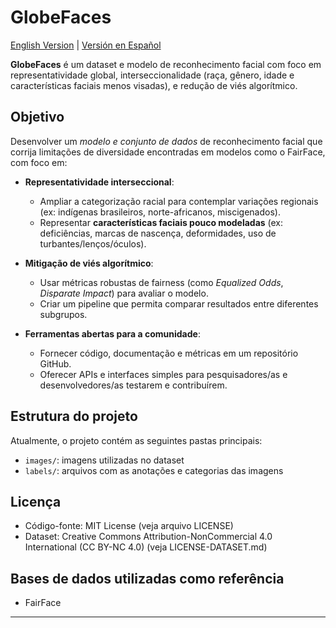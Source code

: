 # GlobeFaces

[English Version](./README_EN.md) | [Versión en Español](./README_ES.md)

**GlobeFaces** é um dataset e modelo de reconhecimento facial com foco em representatividade global, interseccionalidade (raça, gênero, idade e características faciais menos visadas), e redução de viés algorítmico.

## Objetivo

Desenvolver um *modelo e conjunto de dados* de reconhecimento facial que corrija limitações de diversidade encontradas em modelos como o FairFace, com foco em:

- **Representatividade interseccional**:
  - Ampliar a categorização racial para contemplar variações regionais (ex: indígenas brasileiros, norte-africanos, miscigenados).
  - Representar **características faciais pouco modeladas** (ex: deficiências, marcas de nascença, deformidades, uso de turbantes/lenços/óculos).

- **Mitigação de viés algorítmico**:
  - Usar métricas robustas de fairness (como *Equalized Odds*, *Disparate Impact*) para avaliar o modelo.
  - Criar um pipeline que permita comparar resultados entre diferentes subgrupos.

- **Ferramentas abertas para a comunidade**:
  - Fornecer código, documentação e métricas em um repositório GitHub.
  - Oferecer APIs e interfaces simples para pesquisadores/as e desenvolvedores/as testarem e contribuírem.

## Estrutura do projeto

Atualmente, o projeto contém as seguintes pastas principais:

- `images/`: imagens utilizadas no dataset
- `labels/`: arquivos com as anotações e categorias das imagens

## Licença

- Código-fonte: MIT License (veja arquivo LICENSE)
- Dataset: Creative Commons Attribution-NonCommercial 4.0 International (CC BY-NC 4.0) (veja LICENSE-DATASET.md)

## Bases de dados utilizadas como referência

- FairFace  

---

